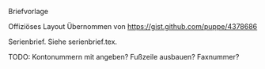 Briefvorlage

Offiziöses Layout
Übernommen von https://gist.github.com/puppe/4378686

Serienbrief. Siehe serienbrief.tex.

TODO: 
Kontonummern mit angeben? 
Fußzeile ausbauen?
Faxnummer?
